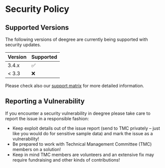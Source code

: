 # Security Policy

## Supported Versions

The following versions of deegree are
currently being supported with security updates.

| Version | Supported          |
| ------- | ------------------ |
| 3.4.x   | :white_check_mark: |
| < 3.3   | :x:                |

Please check also our [support matrix](https://github.com/deegree/deegree3/wiki/End-of-Life-and-Support-Matrix) for more detailed information.

## Reporting a Vulnerability

If you encounter a security vulnerability in deegree please take care to report the issue in a responsible fashion:

-  Keep exploit details out of the issue report (send to TMC privately – just like you would do for sensitive sample data) and mark the issue as a vulnerability!
-  Be prepared to work with Technical Management Committee (TMC) members on a solution!
-  Keep in mind TMC members are volunteers and an extensive fix may require fundraising and other kinds of contributions!
